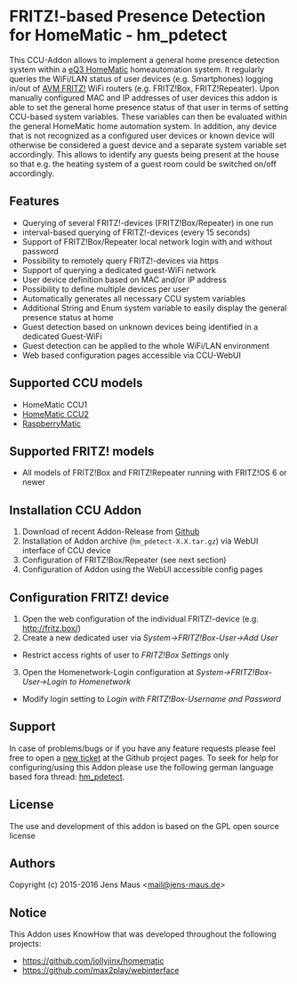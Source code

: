 # FRITZ!-based Presence Detection for HomeMatic - hm_pdetect
This CCU-Addon allows to implement a general home presence detection system within a [eQ3 HomeMatic](http://www.homematic.com/) homeautomation system. It regularly queries the WiFi/LAN status of user devices (e.g. Smartphones) logging in/out of [AVM FRITZ!](http://www.avm.de/) WiFi routers (e.g. FRITZ!Box, FRITZ!Repeater). Upon manually configured MAC and IP addresses of user devices this addon is able to set the general home presence status of that user in terms of setting CCU-based system variables. These variables can then be evaluated within the general HomeMatic home automation system. In addition, any device that is not recognized as a configured user devices or known device will otherwise be considered a guest device and a separate system variable set accordingly. This allows to identify any guests being present at the house so that e.g. the heating system of a guest room could be switched on/off accordingly.

## Features
* Querying of several FRITZ!-devices (FRITZ!Box/Repeater) in one run
* interval-based querying of FRITZ!-devices (every 15 seconds)
* Support of FRITZ!Box/Repeater local network login with and without password
* Possibility to remotely query FRITZ!-devices via https
* Support of querying a dedicated guest-WiFi network
* User device definition based on MAC and/or IP address
* Possibility to define multiple devices per user
* Automatically generates all necessary CCU system variables
* Additional String and Enum system variable to easily display the general presence status at home
* Guest detection based on unknown devices being identified in a dedicated Guest-WiFi
* Guest detection can be applied to the whole WiFi/LAN environment
* Web based configuration pages accessible via CCU-WebUI

## Supported CCU models
* HomeMatic CCU1
* [HomeMatic CCU2](http://www.eq-3.de/produkt-detail-zentralen-und-gateways/items/homematic-zentrale-ccu-2.html)
* [RaspberryMatic](http://homematic-forum.de/forum/viewtopic.php?f=56&t=26917)

## Supported FRITZ! models
* All models of FRITZ!Box and FRITZ!Repeater running with FRITZ!OS 6 or newer

## Installation CCU Addon
1. Download of recent Addon-Release from [Github](https://github.com/jens-maus/hm_pdetect/releases)
2. Installation of Addon archive (```hm_pdetect-X.X.tar.gz```) via WebUI interface of CCU device
3. Configuration of FRITZ!Box/Repeater (see next section)
4. Configuration of Addon using the WebUI accessible config pages

## Configuration FRITZ! device
1. Open the web configuration of the individual FRITZ!-device (e.g. http://fritz.box/)
2. Create a new dedicated user via *System->FRITZ!Box-User->Add User*
  * Restrict access rights of user to *FRITZ!Box Settings* only
3. Open the Homenetwork-Login configuration at *System->FRITZ!Box-User->Login to Homenetwork*
  * Modify login setting to *Login with FRITZ!Box-Username and Password*

## Support
In case of problems/bugs or if you have any feature requests please feel free to open a [new ticket](https://github.com/jens-maus/hm_pdetect/issues) at the Github project pages. To seek for help for configuring/using this Addon please use the following german language based fora thread: [hm_pdetect](http://homematic-forum.de/forum/viewtopic.php?f=18&t=23907).

## License
The use and development of this addon is based on the GPL open source license

## Authors
Copyright (c) 2015-2016 Jens Maus &lt;mail@jens-maus.de&gt;

## Notice
This Addon uses KnowHow that was developed throughout the following projects:
* https://github.com/jollyjinx/homematic
* https://github.com/max2play/webinterface
